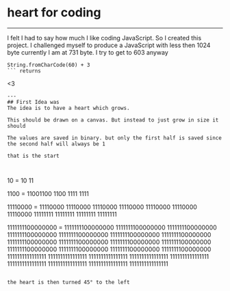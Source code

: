 # heart for coding
---
I felt I had to say how much I like coding JavaScript. So I created this project. I challenged myself to produce a JavaScript with less then 1024 byte currently I am
at 731 byte. I try to get to 603 anyway 
```
String.fromCharCode(60) + 3
``` returns 
```
<3
```
---
## First Idea was
The idea is to have a heart which grows.

This should be drawn on a canvas. But instead to just grow in size it should

The values are saved in binary. but only the first half is saved since the second half will always be 1

that is the start



```
10 = 10
11

1100 = 11001100
1100
1111
1111

11110000 = 11110000
11110000   11110000
11110000   11110000
11110000   11110000
11111111
11111111
11111111
11111111

1111111100000000 = 1111111100000000
1111111100000000   1111111100000000
1111111100000000   1111111100000000
1111111100000000   1111111100000000
1111111100000000   1111111100000000
1111111100000000   1111111100000000
1111111100000000   1111111100000000
1111111100000000   1111111100000000
1111111111111111
1111111111111111
1111111111111111
1111111111111111
1111111111111111
1111111111111111
1111111111111111
1111111111111111
1111111111111111
```

the heart is then turned 45° to the left
